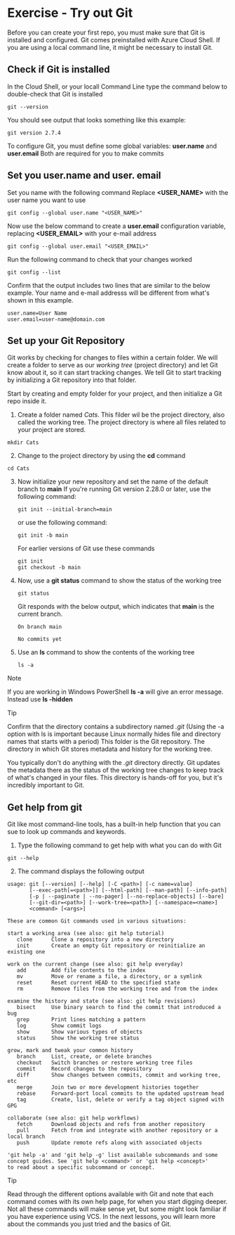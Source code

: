 # Exercise - Try out Git

Before you can create your first repo, you must make sure that Git is installed and configured. 
Git comes preinstalled with Azure Cloud Shell. 
If you are using a local command line, it might be necessary to install Git.

## Check if Git is installed

In the Cloud Shell, or your locall Command Line type the command below to double-check that Git is installed

```
git --version

```
You should see output that looks something like this example:

```
git version 2.7.4
```
To configure Git, you must define some global variables: **user.name** and **user.email**
Both are required for you to make commits

## Set you user.name and user. email

Set you name with the following command 
Replace **<USER_NAME>** with the user name you want to use

```
git config --global user.name "<USER_NAME>"
```
Now use the below command to create a **user.email** configuration variable, replacing **<USER_EMAIL>** with your e-mail address

```
git config --global user.email "<USER_EMAIL>"

```
Run the following command to check that your changes worked

```
git config --list

```
Confirm that the output includes two lines that are similar to the below example. 
Your name and e-mail addresss will be different from what's shown in this example.

```
user.name=User Name
user.email=user-name@domain.com

```

## Set up your Git Repository

Git works by checking for changes to files within a certain folder. 
We will create a folder to serve as our _working tree_ (project directory) and let Git know about it, so it can start tracking changes.
We tell Git to start tracking by initializing a Git repository into that folder.

Start by creating and empty folder for your project, and then initialize a Git repo inside it. 

1. Create a folder named _Cats_. This filder wil be the project directory, also called the working tree. The project directory is where all files related to your project are stored. 
```
mkdir Cats
```
2. Change to the project directory by using the **cd** command
```
cd Cats
```
3. Now initialize your new repository and set the name of the default branch to **main**
   If you're running Git version 2.28.0 or later, use the following command:
   ```
   git init --initial-branch=main
   ```
   or use the following command:
   ```
   git init -b main
   ```
   For earlier versions of Git use these commands
   ```
   git init
   git checkout -b main
   ```
4. Now, use a **git status** command to show the status of the working tree
   ```
   git status
   ```
   Git responds with the below output, which indicates that **main** is the current branch.
   ```
   On branch main

   No commits yet

   ```
5. Use an **ls** command to show the contents of the working tree
   ```
   ls -a
   ```
> [!NOTE]
> If you are working in Windows PowerShell **ls -a** will give an error message. Instead use **ls -hidden**

> [!TIP]
>Confirm that the directory contains a subdirectory named _.git_ (Using the -a option with ls is important because Linux normally hides file and directory names that starts with a period)
>This folder is the Git repository. The directory in which Git stores metadata and history for the working tree.
>
>You typically don't do anything with the _.git_ directory directly. Git updates the metadata there as the status of the working tree changes to keep track of what's changed in your files. 
>This directory is hands-off for you, but it's incredibly important to Git.

## Get help from git

Git like most command-line tools, has a built-in help function that you can sue to look up commands and keywords.

1. Type the following command to get help with what you can do with Git

```
git --help
```
2. The command displays the following output
```
usage: git [--version] [--help] [-C <path>] [-c name=value]
       [--exec-path[=<path>]] [--html-path] [--man-path] [--info-path]
       [-p | --paginate | --no-pager] [--no-replace-objects] [--bare]
       [--git-dir=<path>] [--work-tree=<path>] [--namespace=<name>]
       <command> [<args>]

These are common Git commands used in various situations:

start a working area (see also: git help tutorial)
   clone      Clone a repository into a new directory
   init       Create an empty Git repository or reinitialize an existing one

work on the current change (see also: git help everyday)
   add        Add file contents to the index
   mv         Move or rename a file, a directory, or a symlink
   reset      Reset current HEAD to the specified state
   rm         Remove files from the working tree and from the index

examine the history and state (see also: git help revisions)
   bisect     Use binary search to find the commit that introduced a bug
   grep       Print lines matching a pattern
   log        Show commit logs
   show       Show various types of objects
   status     Show the working tree status

grow, mark and tweak your common history
   branch     List, create, or delete branches
   checkout   Switch branches or restore working tree files
   commit     Record changes to the repository
   diff       Show changes between commits, commit and working tree, etc
   merge      Join two or more development histories together
   rebase     Forward-port local commits to the updated upstream head
   tag        Create, list, delete or verify a tag object signed with GPG

collaborate (see also: git help workflows)
   fetch      Download objects and refs from another repository
   pull       Fetch from and integrate with another repository or a local branch
   push       Update remote refs along with associated objects

'git help -a' and 'git help -g' list available subcommands and some
concept guides. See 'git help <command>' or 'git help <concept>'
to read about a specific subcommand or concept.

 ```
 
> [!TIP]
> Read through the different options available with Git and note that each command comes with its own help page, for when you start digging deeper. Not all these commands will make sense yet, but some might look familiar if you have experience using VCS.
> In the next lessons, you will learn more about the commands you just tried and the basics of Git.



  
